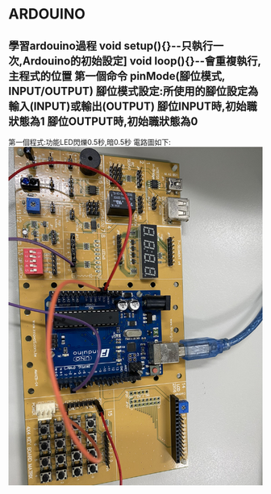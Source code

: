 # ARDOUINO
學習ardouino過程
void setup(){}--只執行一次,Ardouino的初始設定]
void loop(){}--會重複執行,主程式的位置
第一個命令
pinMode(腳位模式, INPUT/OUTPUT)
腳位模式設定:所使用的腳位設定為輸入(INPUT)或輸出(OUTPUT)
腳位INPUT時,初始職狀態為1
腳位OUTPUT時,初始職狀態為0
-------------------------------------------
第一個程式:功能LED閃爍0.5秒,暗0.5秒
電路圖如下:
![image](https://github.com/Weng-yi/ARDOUINO/blob/master/A4BB146F-B086-493C-8548-44850737F47A.jpeg)
